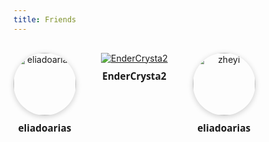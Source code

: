 ```yaml
---
title: Friends
---
```

<div style="display: flex; gap: 40px; flex-wrap: wrap; margin-bottom: 150px; margin-top:30px ">
  <div style="text-align: center;">
    <a href="https://eliadoarias.top/" target="_blank">
      <img src="/image/eliadoarias.png" alt="eliadoarias" style="width:100px; height:100px; border-radius:50%; box-shadow:0 2px 8px #ccc;">
    </a>
    <div style="margin-top: 10px;font-weight: bold; font-family: 'Segoe UI', 'PingFang SC', 'Helvetica Neue', Arial, sans-serif; font-size: 1.1em;">eliadoarias</div>
  </div>

  <div style="text-align: center;">
    <a href="https://endercrysta2.xyz/" target="_blank">
      <img class="friend-avatar lazyautosizes" src="/image/yyz.jpg" alt="EnderCrysta2">
    </a>
    <div style="margin-top: 10px;font-weight: bold; font-family: 'Segoe UI', 'PingFang SC', 'Helvetica Neue', Arial, sans-serif; font-size: 1.1em;">EnderCrysta2</div>
  </div>
  <div style="text-align: center;">
    <a href="https://zheyi.in/" target="_blank">
      <img src="/image/b4b722e792e464e8a75528fb1585ecb3.png" alt="zheyi" style="width:100px; height:100px; border-radius:50%; box-shadow:0 2px 8px #ccc;">
    </a>
    <div style="margin-top: 10px;font-weight: bold; font-family: 'Segoe UI', 'PingFang SC', 'Helvetica Neue', Arial, sans-serif; font-size: 1.1em;">eliadoarias</div>
  </div>

</div>

  <!-- 可以继续添加更多友链 -->
<style>
.kira-post-copyright { 
    display: none !important; 
}
article a:before {
  display: none !important;
}
.kira-post-footer {
    display: none !important;
}
</style>
